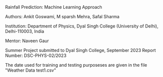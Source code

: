 Rainfall Prediction: Machine Learning Approach

Authors: Ankit Goswami, M sparsh Mehra, Safal Sharma

Institution: Department of Physics, Dyal Singh College (University of Delhi), Delhi-110003, India

Mentor: Naveen Gaur

Summer Project submitted to Dyal Singh College, September 2023
Report Number: DSC-PHYS-02/2023


The date used for training and testing purposeses are given in the file "Weather Data test1.csv" 
